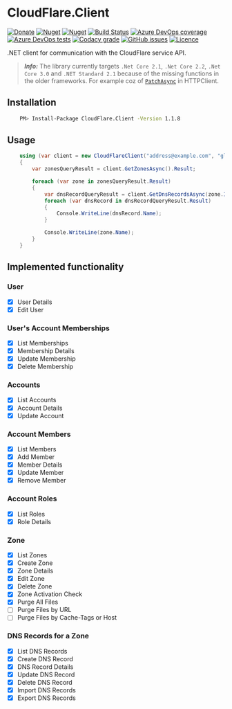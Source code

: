 # CloudFlare.Client

[![Donate](https://img.shields.io/badge/Donate-PayPal-green.svg)](https://www.paypal.com/cgi-bin/webscr?cmd=_donations&business=zgmode%40gmail.com&currency_code=USD&source=url)
[![Nuget](https://img.shields.io/nuget/v/CloudFlare.Client.svg)](https://www.nuget.org/packages/CloudFlare.Client/)
[![Nuget](https://img.shields.io/nuget/dt/Cloudflare.Client.svg)](https://www.nuget.org/packages/CloudFlare.Client/)
[![Build Status](https://zingzor.visualstudio.com/CloudFlare.Client/_apis/build/status/zingz0r.CloudFlare.Client?branchName=master)](https://zingzor.visualstudio.com/CloudFlare.Client/_build/latest?definitionId=1&branchName=master)
[![Azure DevOps coverage](https://img.shields.io/azure-devops/coverage/zingzor/CloudFlare.Client/1.svg)](https://zingzor.visualstudio.com/CloudFlare.Client/_build/latest?definitionId=1&branchName=master)
[![Azure DevOps tests](https://img.shields.io/azure-devops/tests/zingzor/CloudFlare.Client/1.svg)](https://zingzor.visualstudio.com/CloudFlare.Client/_build/latest?definitionId=1&branchName=master)
[![Codacy grade](https://img.shields.io/codacy/grade/0ad1b06d9bbd4c849715223677667ddf.svg)](https://app.codacy.com/app/zingz0r/CloudFlare.Client/commits)
[![GitHub issues](https://img.shields.io/github/issues-raw/zingz0r/Cloudflare.Client.svg)](https://github.com/zingz0r/CloudFlare.Client/issues)
[![Licence](https://img.shields.io/badge/licanse-CC%20BY--NC--ND%204.0-yellowgreen.svg)](https://creativecommons.org/licenses/by-nc-nd/4.0/legalcode.txt)

.NET client for communication with the CloudFlare service API.

> **_Info:_**  The library currently targets `.Net Core 2.1`, `.Net Core 2.2`, `.Net Core 3.0` and `.NET Standard 2.1` because of the missing functions in the older frameworks.
> For example coz of [`PatchAsync`](https://docs.microsoft.com/en-us/dotnet/api/system.net.http.httpclient.patchasync?view=netstandard-2.1) in HTTPClient.

## Installation

```bash
    PM> Install-Package CloudFlare.Client -Version 1.1.8
```

## Usage

```csharp
    using (var client = new CloudFlareClient("address@example.com", "globalApiKeyFromCF"))
    {
        var zonesQueryResult = client.GetZonesAsync().Result;

        foreach (var zone in zonesQueryResult.Result)
        {
            var dnsRecordQueryResult = client.GetDnsRecordsAsync(zone.Id).Result;
            foreach (var dnsRecord in dnsRecordQueryResult.Result)
            {
                Console.WriteLine(dnsRecord.Name);
            }

            Console.WriteLine(zone.Name);
        }
    }
```

## Implemented functionality

### User

-   [x] User Details
-   [x] Edit User

### User's Account Memberships

-   [x] List Memberships
-   [x] Membership Details
-   [x] Update Membership
-   [x] Delete Membership

### Accounts

-   [x] List Accounts
-   [x] Account Details
-   [x] Update Account

### Account Members

-   [x] List Members
-   [x] Add Member
-   [x] Member Details
-   [x] Update Member
-   [x] Remove Member

### Account Roles

-   [x] List Roles
-   [x] Role Details

### Zone

-   [x] List Zones
-   [x] Create Zone
-   [x] Zone Details
-   [x] Edit Zone
-   [x] Delete Zone
-   [x] Zone Activation Check
-   [x] Purge All Files
-   [ ] Purge Files by URL
-   [ ] Purge Files by Cache-Tags or Host  

### DNS Records for a Zone

-   [x] List DNS Records
-   [x] Create DNS Record
-   [x] DNS Record Details
-   [x] Update DNS Record
-   [x] Delete DNS Record
-   [x] Import DNS Records
-   [x] Export DNS Records
